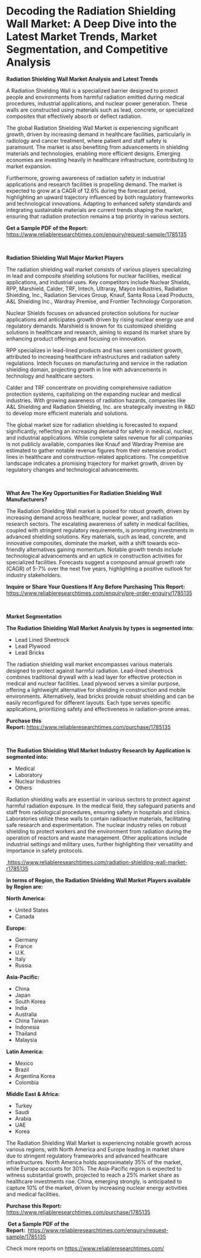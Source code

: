 <p><h1>Decoding the Radiation Shielding Wall Market: A Deep Dive into the Latest Market Trends, Market Segmentation, and Competitive Analysis</h1></p><p><strong>Radiation Shielding Wall Market Analysis and Latest Trends</strong></p>
<p><p>A Radiation Shielding Wall is a specialized barrier designed to protect people and environments from harmful radiation emitted during medical procedures, industrial applications, and nuclear power generation. These walls are constructed using materials such as lead, concrete, or specialized composites that effectively absorb or deflect radiation. </p><p>The global Radiation Shielding Wall Market is experiencing significant growth, driven by increasing demand in healthcare facilities, particularly in radiology and cancer treatment, where patient and staff safety is paramount. The market is also benefiting from advancements in shielding materials and technologies, enabling more efficient designs. Emerging economies are investing heavily in healthcare infrastructure, contributing to market expansion. </p><p>Furthermore, growing awareness of radiation safety in industrial applications and research facilities is propelling demand. The market is expected to grow at a CAGR of 12.6% during the forecast period, highlighting an upward trajectory influenced by both regulatory frameworks and technological innovations. Adapting to enhanced safety standards and integrating sustainable materials are current trends shaping the market, ensuring that radiation protection remains a top priority in various sectors.</p></p>
<p><strong>Get a Sample PDF of the Report:&nbsp;</strong> <a href="https://www.reliableresearchtimes.com/enquiry/request-sample/1785135?utm_campaign=2006&utm_medium=2&utm_source=Github&utm_content=ia&utm_term=25032025&utm_id=radiation-shielding-wall">https://www.reliableresearchtimes.com/enquiry/request-sample/1785135</a></p>
<p>&nbsp;</p>
<p><strong>Radiation Shielding Wall Major Market Players</strong></p>
<p><p>The radiation shielding wall market consists of various players specializing in lead and composite shielding solutions for nuclear facilities, medical applications, and industrial uses. Key competitors include Nuclear Shields, RPP, Marshield, Calder, TRF, Intech, Ultraray, Mayco Industries, Radiation Shielding, Inc., Radiation Services Group, Knauf, Santa Rosa Lead Products, A&L Shielding Inc., Wardray Premise, and Frontier Technology Corporation.</p><p>Nuclear Shields focuses on advanced protection solutions for nuclear applications and anticipates growth driven by rising nuclear energy use and regulatory demands. Marshield is known for its customized shielding solutions in healthcare and research, aiming to expand its market share by enhancing product offerings and focusing on innovation.</p><p>RPP specializes in lead-lined products and has seen consistent growth, attributed to increasing healthcare infrastructures and radiation safety regulations. Intech focuses on manufacturing and service in the radiation shielding domain, projecting growth in line with advancements in technology and healthcare sectors.</p><p>Calder and TRF concentrate on providing comprehensive radiation protection systems, capitalizing on the expanding nuclear and medical industries. With growing awareness of radiation hazards, companies like A&L Shielding and Radiation Shielding, Inc. are strategically investing in R&D to develop more efficient materials and solutions.</p><p>The global market size for radiation shielding is forecasted to expand significantly, reflecting an increasing demand for safety in medical, nuclear, and industrial applications. While complete sales revenue for all companies is not publicly available, companies like Knauf and Wardray Premise are estimated to gather notable revenue figures from their extensive product lines in healthcare and construction-related applications. The competitive landscape indicates a promising trajectory for market growth, driven by regulatory changes and technological advancements.</p></p>
<p>&nbsp;</p>
<p><strong>What Are The Key Opportunities For Radiation Shielding Wall Manufacturers?</strong></p>
<p><p>The Radiation Shielding Wall market is poised for robust growth, driven by increasing demand across healthcare, nuclear power, and radiation research sectors. The escalating awareness of safety in medical facilities, coupled with stringent regulatory requirements, is prompting investments in advanced shielding solutions. Key materials, such as lead, concrete, and innovative composites, dominate the market, with a shift towards eco-friendly alternatives gaining momentum. Notable growth trends include technological advancements and an uptick in construction activities for specialized facilities. Forecasts suggest a compound annual growth rate (CAGR) of 5-7% over the next five years, highlighting a positive outlook for industry stakeholders.</p></p>
<p><strong>Inquire or Share Your Questions If Any Before Purchasing This Report:</strong> <a href="https://www.reliableresearchtimes.com/enquiry/pre-order-enquiry/1785135?utm_campaign=2006&utm_medium=2&utm_source=Github&utm_content=ia&utm_term=25032025&utm_id=radiation-shielding-wall">https://www.reliableresearchtimes.com/enquiry/pre-order-enquiry/1785135</a></p>
<p>&nbsp;</p>
<p><strong>Market Segmentation</strong></p>
<p><strong>The Radiation Shielding Wall Market Analysis by types is segmented into:</strong></p>
<p><ul><li>Lead Lined Sheetrock</li><li>Lead Plywood</li><li>Lead Bricks</li></ul></p>
<p><p>The radiation shielding wall market encompasses various materials designed to protect against harmful radiation. Lead-lined sheetrock combines traditional drywall with a lead layer for effective protection in medical and nuclear facilities. Lead plywood serves a similar purpose, offering a lightweight alternative for shielding in construction and mobile environments. Alternatively, lead bricks provide robust shielding and can be easily reconfigured for different layouts. Each type serves specific applications, prioritizing safety and effectiveness in radiation-prone areas.</p></p>
<p><strong>Purchase this Report:&nbsp;</strong><a href="https://www.reliableresearchtimes.com/purchase/1785135?utm_campaign=2006&utm_medium=2&utm_source=Github&utm_content=ia&utm_term=25032025&utm_id=radiation-shielding-wall">https://www.reliableresearchtimes.com/purchase/1785135</a></p>
<p>&nbsp;</p>
<p><strong>The Radiation Shielding Wall Market Industry Research by Application is segmented into:</strong></p>
<p><ul><li>Medical</li><li>Laboratory</li><li>Nuclear Industries</li><li>Others</li></ul></p>
<p><p>Radiation shielding walls are essential in various sectors to protect against harmful radiation exposure. In the medical field, they safeguard patients and staff from radiological procedures, ensuring safety in hospitals and clinics. Laboratories utilize these walls to contain radioactive materials, facilitating safe research and experimentation. The nuclear industry relies on robust shielding to protect workers and the environment from radiation during the operation of reactors and waste management. Other applications include industrial settings and military uses, further highlighting their versatility and importance in safety protocols.</p></p>
<p><a href="https://www.reliableresearchtimes.com/radiation-shielding-wall-market-r1785135?utm_campaign=2006&utm_medium=2&utm_source=Github&utm_content=ia&utm_term=25032025&utm_id=radiation-shielding-wall">&nbsp;https://www.reliableresearchtimes.com/radiation-shielding-wall-market-r1785135</a></p>
<p><strong>In terms of Region, the Radiation Shielding Wall Market Players available by Region are:</strong></p>
<p>
    <p> <strong> North America: </strong>
        <ul>
            <li>United States</li>
            <li>Canada</li>
        </ul>
        </p> 
    <p> <strong> Europe: </strong>
        <ul>
            <li>Germany</li>
            <li>France</li>
            <li>U.K.</li>
            <li>Italy</li>
            <li>Russia</li>
        </ul>
        </p> 
    <p> <strong> Asia-Pacific: </strong>
        <ul>
            <li>China</li>
            <li>Japan</li>
            <li>South Korea</li>
            <li>India</li>
            <li>Australia</li>
            <li>China Taiwan</li>
            <li>Indonesia</li>
            <li>Thailand</li>
            <li>Malaysia</li>
        </ul>
        </p> 
    <p> <strong> Latin America: </strong>
        <ul>
            <li>Mexico</li>
            <li>Brazil</li>
            <li>Argentina Korea</li>
            <li>Colombia</li>
        </ul>
        </p> 
    <p> <strong> Middle East & Africa: </strong>
        <ul>
            <li>Turkey</li>
            <li>Saudi</li>
            <li>Arabia</li>
            <li>UAE</li>
            <li>Korea</li>
        </ul>
    </p>
    </p>
<p><p>The Radiation Shielding Wall Market is experiencing notable growth across various regions, with North America and Europe leading in market share due to stringent regulatory frameworks and advanced healthcare infrastructures. North America holds approximately 35% of the market, while Europe accounts for 30%. The Asia-Pacific region is expected to witness substantial growth, projected to reach a 25% market share as healthcare investments rise. China, emerging strongly, is anticipated to capture 10% of the market, driven by increasing nuclear energy activities and medical facilities.</p></p>
<p><strong>Purchase this Report: </strong><a href="https://www.reliableresearchtimes.com/purchase/1785135?utm_campaign=2006&utm_medium=2&utm_source=Github&utm_content=ia&utm_term=25032025&utm_id=radiation-shielding-wall">https://www.reliableresearchtimes.com/purchase/1785135</a></p>
<p>&nbsp;<strong>Get a Sample PDF of the Report:&nbsp;&nbsp;</strong><a href="https://www.reliableresearchtimes.com/enquiry/request-sample/1785135?utm_campaign=2006&utm_medium=2&utm_source=Github&utm_content=ia&utm_term=25032025&utm_id=radiation-shielding-wall">https://www.reliableresearchtimes.com/enquiry/request-sample/1785135</a></p>
<p><strong></strong></p>
<p>Check more reports on <a href="https://www.reliableresearchtimes.com/?utm_campaign=2006&utm_medium=2&utm_source=Github&utm_content=ia&utm_term=25032025&utm_id=radiation-shielding-wall">https://www.reliableresearchtimes.com/</a></p>